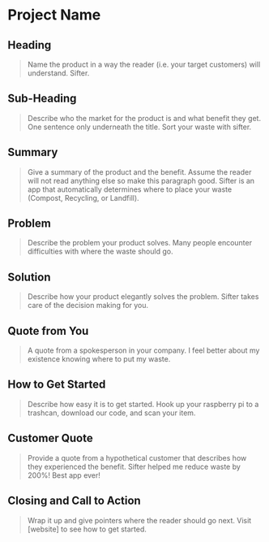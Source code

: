 # Project Name #

<!--
> This material was originally posted [here](http://www.quora.com/What-is-Amazons-approach-to-product-development-and-product-management). It is reproduced here for posterities sake.

There is an approach called "working backwards" that is widely used at Amazon. They work backwards from the customer, rather than starting with an idea for a product and trying to bolt customers onto it. While working backwards can be applied to any specific product decision, using this approach is especially important when developing new products or features.

For new initiatives a product manager typically starts by writing an internal press release announcing the finished product. The target audience for the press release is the new/updated product's customers, which can be retail customers or internal users of a tool or technology. Internal press releases are centered around the customer problem, how current solutions (internal or external) fail, and how the new product will blow away existing solutions.

If the benefits listed don't sound very interesting or exciting to customers, then perhaps they're not (and shouldn't be built). Instead, the product manager should keep iterating on the press release until they've come up with benefits that actually sound like benefits. Iterating on a press release is a lot less expensive than iterating on the product itself (and quicker!).

If the press release is more than a page and a half, it is probably too long. Keep it simple. 3-4 sentences for most paragraphs. Cut out the fat. Don't make it into a spec. You can accompany the press release with a FAQ that answers all of the other business or execution questions so the press release can stay focused on what the customer gets. My rule of thumb is that if the press release is hard to write, then the product is probably going to suck. Keep working at it until the outline for each paragraph flows.

Oh, and I also like to write press-releases in what I call "Oprah-speak" for mainstream consumer products. Imagine you're sitting on Oprah's couch and have just explained the product to her, and then you listen as she explains it to her audience. That's "Oprah-speak", not "Geek-speak".

Once the project moves into development, the press release can be used as a touchstone; a guiding light. The product team can ask themselves, "Are we building what is in the press release?" If they find they're spending time building things that aren't in the press release (overbuilding), they need to ask themselves why. This keeps product development focused on achieving the customer benefits and not building extraneous stuff that takes longer to build, takes resources to maintain, and doesn't provide real customer benefit (at least not enough to warrant inclusion in the press release).
 -->

## Heading ##
  > Name the product in a way the reader (i.e. your target customers) will understand.
  Sifter.

## Sub-Heading ##
  > Describe who the market for the product is and what benefit they get. One sentence only underneath the title.
  Sort your waste with sifter.

## Summary ##
  > Give a summary of the product and the benefit. Assume the reader will not read anything else so make this paragraph good.
  Sifter is an app that automatically determines where to place your waste (Compost, Recycling, or Landfill).

## Problem ##
  > Describe the problem your product solves.
  Many people encounter difficulties with where the waste should go.

## Solution ##
  > Describe how your product elegantly solves the problem.
  Sifter takes care of the decision making for you.

## Quote from You ##
  > A quote from a spokesperson in your company.
  I feel better about my existence knowing where to put my waste.

## How to Get Started ##
  > Describe how easy it is to get started.
  Hook up your raspberry pi to a trashcan, download our code, and scan your item.

## Customer Quote ##
  > Provide a quote from a hypothetical customer that describes how they experienced the benefit.
  Sifter helped me reduce waste by 200%! Best app ever!

## Closing and Call to Action ##
  > Wrap it up and give pointers where the reader should go next.
  Visit [website] to see how to get started.